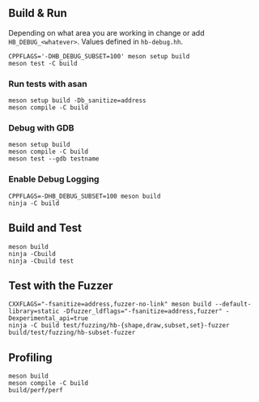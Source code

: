 ## Build & Run

Depending on what area you are working in change or add `HB_DEBUG_<whatever>`.
Values defined in `hb-debug.hh`.

```shell
CPPFLAGS='-DHB_DEBUG_SUBSET=100' meson setup build
meson test -C build
```

### Run tests with asan

```shell
meson setup build -Db_sanitize=address
meson compile -C build
```

### Debug with GDB

```
meson setup build
meson compile -C build
meson test --gdb testname
```

### Enable Debug Logging

```shell
CPPFLAGS=-DHB_DEBUG_SUBSET=100 meson build
ninja -C build
```

## Build and Test

```shell
meson build
ninja -Cbuild
ninja -Cbuild test
```

## Test with the Fuzzer

```shell
CXXFLAGS="-fsanitize=address,fuzzer-no-link" meson build --default-library=static -Dfuzzer_ldflags="-fsanitize=address,fuzzer" -Dexperimental_api=true
ninja -C build test/fuzzing/hb-{shape,draw,subset,set}-fuzzer
build/test/fuzzing/hb-subset-fuzzer
```

## Profiling

```
meson build
meson compile -C build
build/perf/perf
```

